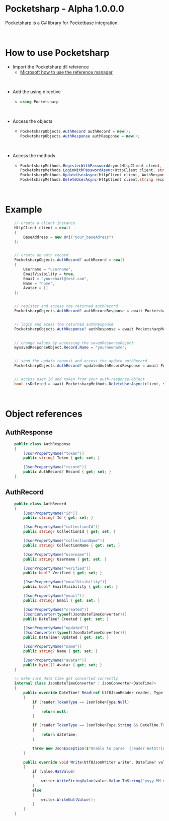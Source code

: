 # Pocketsharp - Alpha 1.0.0.0
Pocketsharp is a C# library for Pocketbase integration.

<br>

# How to use Pocketsharp

- Import the Pocketsharp.dll reference
  - [Microsoft how to use the reference manager](https://learn.microsoft.com/en-us/visualstudio/ide/how-to-add-or-remove-references-by-using-the-reference-manager?view=vs-2022)

<br>

- Add the using directive
  - ```csharp
    using Pocketsharp
    ```
<br>

- Access the objects
  - ```csharp
    PocketsharpObjects.AuthRecord authRecord = new();
    PocketsharpObjects.AuthResponse authResponse = new();
    ```
<br>

- Access the methods
  - ```csharp
    PocketsharpMethods.RegisterWithPasswordAsync(HttpClient client, AuthRecord record, string password, string passwordConfirm)
    PocketsharpMethods.LoginWithPasswordAsync(HttpClient client, string identity, string password)
    PocketsharpMethods.UpdateUserAsync(HttpClient client, AuthResponse authResponse, string ? oldPaddword = null, string? password = null, string? passwordConfirm = null)
    PocketsharpMethods.DeleteUserAsync(HttpClient client,string recordId, string token)
    ```

<br>

# Example

```csharp
    // create a client instance
    HttpClient client = new()
    {
        BaseAddress = new Uri("your_baseAdress")
    };


    // create an auth record
    PocketsharpObjects.AuthRecord? authRecord = new()
    {
        Username = "username",
        EmailVisibility = true,
        Email = "youremail@test.com",
        Name = "name",
        Avatar = []
    };


    // register and access the returned authRecord
    PocketsharpObjects.AuthRecord? authRecordResponse = await PocketsharpMethods.RegisterWithPasswordAsync(client, authRecord, password, passwordConfirm);


    // login and acess the returned authResponse
    PocketsharpObjects.AuthResponse? authResponse = await PocketsharpMethods.LoginWithPasswordAsync(client, username, password);

    
    // change values by accessing the savedResponseObject
    mysavedResponseObject.Record.Name = "yournewname";


    // send the update request and access the update authRecord
    PocketsharpObjects.AuthRecord? updatedAuthRecordResponse = await PocketsharpMethods.UpdateUserAsync(client, mysavedResponseObject);


    // access user id and token from your auth-response-object
    bool isDeleted = await PocketsharpMethods.DeleteUserAsync(client, savedAuthResponse.record.id, savedAuthResponse.token);
```

<br>

# Object references
## AuthResponse
```csharp
    public class AuthResponse
    {
        [JsonPropertyName("token")]
        public string? Token { get; set; }

        [JsonPropertyName("record")]
        public AuthRecord? Record { get; set; }
    }
```
## AuthRecord
```csharp
    public class AuthRecord
    {
        [JsonPropertyName("id")]
        public string? Id { get; set; }

        [JsonPropertyName("collectionId")]
        public string? CollectionId { get; set; }

        [JsonPropertyName("collectionName")]
        public string? CollectionName { get; set; }

        [JsonPropertyName("username")]
        public string? Username { get; set; }

        [JsonPropertyName("verified")]
        public bool? Verified { get; set; }

        [JsonPropertyName("emailVisibility")]
        public bool? EmailVisibility { get; set; }

        [JsonPropertyName("email")]
        public string? Email { get; set; }

        [JsonPropertyName("created")]
        [JsonConverter(typeof(JsonDateTimeConverter))]
        public DateTime? Created { get; set; }

        [JsonPropertyName("updated")]
        [JsonConverter(typeof(JsonDateTimeConverter))]
        public DateTime? Updated { get; set; }

        [JsonPropertyName("name")]
        public string? Name { get; set; }

        [JsonPropertyName("avatar")]
        public byte[]? Avatar { get; set; }
    }

    // make sure date time get converted correctly
    internal class JsonDateTimeConverter : JsonConverter<DateTime?>
    {
        public override DateTime? Read(ref Utf8JsonReader reader, Type typeToConvert, JsonSerializerOptions options)
        {
            if (reader.TokenType == JsonTokenType.Null)
            {
                return null;
            }

            if (reader.TokenType == JsonTokenType.String && DateTime.TryParse(reader.GetString(), out var dateTime))
            {
                return dateTime;
            }

            throw new JsonException($"Unable to parse '{reader.GetString()}' as DateTime.");
        }

        public override void Write(Utf8JsonWriter writer, DateTime? value, JsonSerializerOptions options)
        {
            if (value.HasValue)
            {
                writer.WriteStringValue(value.Value.ToString("yyyy-MM-ddTHH:mm:ss.fffZ"));
            }
            else
            {
                writer.WriteNullValue();
            }
        }
    }
```

